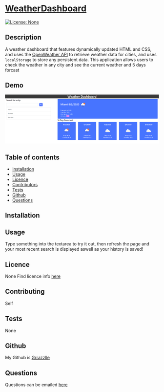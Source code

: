 
  # **[WeatherDashboard](http://github.com/Grrazzlle/Weather-Dashboard)**
  
  [![License: None](https://img.shields.io/badge/License-None-blue.svg)](https://choosealicense.com/)

  ## Description

  A weather dashboard that features dynamically updated HTML and CSS, and uses the [OpenWeather API](https://openweathermap.org/api) to retrieve weather data for cities, and uses `localStorage` to store any persistent data. This application allows users to check the weather in any city and see the current weather and 5 days forcast

  ## Demo

  ![Example image](Weather_Dashboard.PNG)

  ## Table of contents

  - [Installation](#Installation)
  - [Usage](#Usage)
  - [Licence](#Licence)
  - [Contributors](#Contributors)
  - [Tests](#Tests)
  - [Github](#Github)
  - [Questions](#Questions)

  ## Installation

  

  ## Usage

  Type something into the textarea to try it out, then refresh the page and your most recent search is displayed aswell as your history is saved!

  ## Licence

  None 
  Find licence info [here](https://choosealicense.com/)

  ## Contributing

  Self

  ## Tests

  None

  ## Github

  My Github is [Grrazzlle](https://github.com/Grrazzlle)

  ## Questions

  Questions can be emailed [here](mailto:Cel47@miami.edu)
